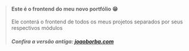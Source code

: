 
> #### Este é o frontend do meu novo portfólio 😁
>
> Ele conterá o frontend de todos os meus projetos separados por seus respectivos módulos
>
> ##### Confira a versão antiga: [joaoborba.com](https://joaoborba.com)
